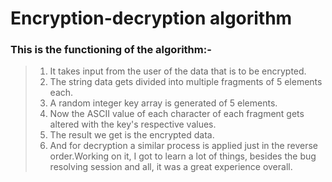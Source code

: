 # Encryption-decryption algorithm

### This is the functioning of the algorithm:-

> 1. It takes input from the user of the data that is to be encrypted.
> 2. The string data gets divided into multiple fragments of 5 elements each.
> 3. A random integer key array is generated of 5 elements.
> 4. Now the ASCII value of each character of each fragment gets altered with the key's respective values.
> 5. The result we get is the encrypted data.
> 6. And for decryption a similar process is applied just in the reverse order.Working on it, I got to learn a lot of things, besides the bug resolving session and all, it was a great experience overall.
